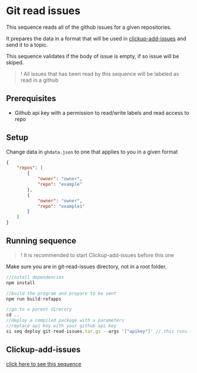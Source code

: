 # Git read issues

This sequence reads all of the github issues for a given repositories.

It prepares the data in a format that will be used in [clickup-add-issues](https://github.com/scramjetorg/reference-apps/tree/main/js/clickup-add-issues) and send it to a topic.

This sequence validates if the body of issue is empty, if so issue will be skiped.

> ! All issues that has been read by this sequence will be labeled as read in a github

## Prerequisites

- Github api key with a permission to read/write labels and read access to repo

## Setup

Change data in `ghdata.json` to one that applies to you in a given format

```json
{
    "repos": [
        {
            "owner": "owner",
            "repo": "example"
        },
        {
            "owner": "owner",
            "repo": "example1"
        }
    ]
}
```

## Running sequence
>! It is recommended to start Clickup-add-issues before this one

Make sure you are in git-read-issues directory, not in a root folder.

```js
//install dependencies
npm install

//build the program and prepare to be sent
npm run build:refapps

//go to a parent direcory
cd ..
//deploy a compiled package with a parameters
//replace api key with your github api key
si seq deploy git-read-issues.tar.gz --args '["apikey"]' // this runs the sequence without any tags specified

```

## Clickup-add-issues

[click here to see this sequence](https://github.com/scramjetorg/reference-apps/tree/main/js/clickup-add-issues)
